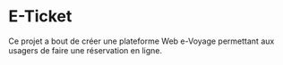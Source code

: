 # E-Ticket
Ce projet a bout de créer une plateforme Web e-Voyage permettant aux usagers de faire une réservation en ligne.
